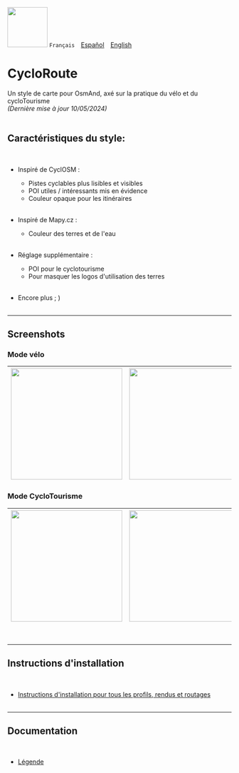 <img src="https://raw.githubusercontent.com/osmandapp/OsmAnd-resources/49246831463629494c8a65d1c2b906480d9fb19f/icons/svg/special/bicycle.svg
" width="90" /> `Français`&emsp;[Español](README_ES.md)&emsp;[English](README_EN.md)

# CycloRoute

Un style de carte pour OsmAnd, axé sur la pratique du vélo et du cycloTourisme<br>
*(Dernière mise à jour 10/05/2024)*<br><br>

## Caractéristiques du style:
<br>

- Inspiré de CyclOSM : 

    - Pistes cyclables plus lisibles et visibles
    - POI utiles / intéressants mis en évidence
    - Couleur opaque pour les itinéraires<br><br>

- Inspiré de Mapy.cz :
    - Couleur des terres et de l'eau<br><br>

- Réglage supplémentaire :
    - POI pour le cyclotourisme
    - Pour masquer les logos d'utilisation des terres<br><br>
- Encore plus ; )
<br><br>

---
## Screenshots<br>
### Mode vélo
| <img src="Screenshots/CycloRoute_Cycling-1.png" width="250" /> | <img src="Screenshots/CycloRoute_Cycling-2.png" width="250" /> | <img src="Screenshots/CycloRoute_Cycling-3.png" width="250" /> |
| :-------------: | :-------------: | :-------------: |

### Mode CycloTourisme
| <img src="Screenshots/CycloRoute_Touring-1.png" width="250" /> | <img src="Screenshots/CycloRoute_Touring-2.png" width="250" /> | <img src="Screenshots/CycloRoute_Touring-3.png" width="250" /> |
| :-------------: | :-------------: | :-------------: |
<br>

---

## Instructions d'installation
<br>

- [Instructions d'installation pour tous les profils, rendus et routages](https://github.com/OsmAnd-Rendering/.github/wiki/FR%E2%80%94T%C3%A9l%C3%A9chargement-et-Installation)
<br><br>

---

## Documentation
<br>

- [Légende](https://www.cyclosm.org/legend.html)<br>
